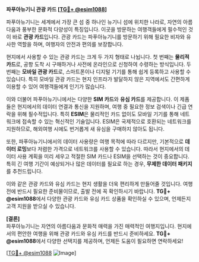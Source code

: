 **파푸아뉴기니 관광 카드 [[TG💪+ @esim1088](https://t.me/s/esim1088)]**

파푸아뉴기니는 세계에서 가장 큰 섬 중 하나인 뉴기니 섬에 위치한 나라로, 자연의 아름다움과 풍부한 문화적 다양성이 특징입니다. 이곳을 방문하는 여행객들에게 필수적인 것이 바로 **관광 카드**입니다. 관광 카드는 파푸아뉴기니를 방문하기 위해 필요한 비자와 유사한 역할을 하며, 여행자의 안전과 편의를 보장합니다.

현지에서 사용할 수 있는 관광 카드는 크게 두 가지 형태로 나뉩니다. 첫 번째는 **물리적 카드**로, 공항 도착 시 구매하거나 사전에 온라인으로 신청하여 수령하는 방식입니다. 두 번째는 **모바일 관광 카드**로, 스마트폰이나 디지털 기기를 통해 쉽게 등록하고 사용할 수 있습니다. 특히 모바일 관광 카드는 현지 인프라가 발달하지 않은 지역에서도 간편하게 이용할 수 있어 여행객들에게 인기가 많습니다.

이와 더불어 파푸아뉴기니에서는 다양한 **SIM 카드**와 **유심 카드**를 제공합니다. 이 제품들은 현지에서의 데이터 연결과 통신을 지원하며, 여행 중 필요한 정보 검색이나 긴급 연락을 위해 필수적입니다. 특히 **ESIM**은 물리적인 카드 없이도 모바일 기기를 통해 네트워크에 접속할 수 있는 혁신적인 기술입니다. ESIM은 국제적으로 호환되는 네트워크를 지원하므로, 해외여행 시에도 번거롭게 새 유심을 구매하지 않아도 됩니다.

또한, 파푸아뉴기니에서의 데이터 사용량은 여행 목적에 따라 다르지만, 기본적으로 **데이터 로밍**보다 저렴한 가격으로 네트워크를 사용할 수 있습니다. 따라서 현지에서의 데이터 사용 계획을 미리 세우고 적절한 SIM 카드나 ESIM을 선택하는 것이 중요합니다. 특히 긴 여행 기간이 예상되거나 많은 데이터를 필요로 하는 경우, **무제한 데이터 패키지**를 추천드립니다.

이와 같은 관광 카드와 유심 카드는 현지 생활을 더욱 편리하게 만들어줄 것입니다. 여행 전에 반드시 필요한 준비물이므로, 출발 전에 꼭 확인하시기 바랍니다. **TG💪+ @esim1088**에서 다양한 관광 카드와 유심 카드 상품을 확인하실 수 있으며, 언제든지 고객 지원을 받으실 수 있습니다.

**[결론]**  
파푸아뉴기니는 자연의 아름다움과 문화적 매력을 가진 매력적인 여행지입니다. 현지에서의 편안한 여행을 위해 관광 카드와 유심 카드를 반드시 준비하세요. **TG💪+ @esim1088**에서 다양한 선택지를 제공하며, 언제든 도움이 필요하면 연락하세요!

[[TG💪+ @esim1088](https://t.me/s/esim1088) ![Image](https://i.postimg.cc/Y0z9fWf4/image.png)]